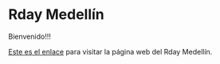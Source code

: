 # Rday Medellín

Bienvenido!!!

[Este es el enlace](https://rday-colombia.github.io/2023) para visitar la página web del Rday Medellín.
